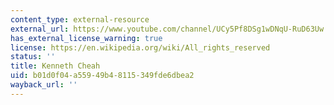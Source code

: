 ```yaml
---
content_type: external-resource
external_url: https://www.youtube.com/channel/UCy5Pf8DSg1wDNqU-RuD63Uw
has_external_license_warning: true
license: https://en.wikipedia.org/wiki/All_rights_reserved
status: ''
title: Kenneth Cheah
uid: b01d0f04-a559-49b4-8115-349fde6dbea2
wayback_url: ''
---
```

